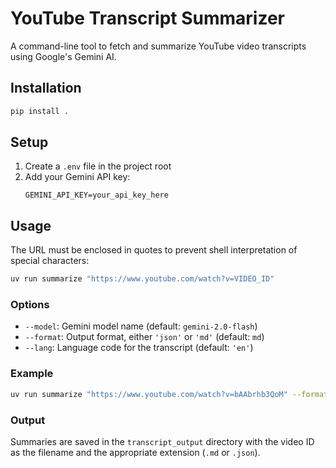 # YouTube Transcript Summarizer

A command-line tool to fetch and summarize YouTube video transcripts using Google's Gemini AI.

## Installation

```bash
pip install .
```

## Setup

1. Create a `.env` file in the project root
2. Add your Gemini API key:
   ```
   GEMINI_API_KEY=your_api_key_here
   ```

## Usage

The URL must be enclosed in quotes to prevent shell interpretation of special characters:

```bash
uv run summarize "https://www.youtube.com/watch?v=VIDEO_ID"
```

### Options
- `--model`: Gemini model name (default: `gemini-2.0-flash`)
- `--format`: Output format, either `'json'` or `'md'` (default: `md`)
- `--lang`: Language code for the transcript (default: `'en'`)

### Example
```bash
uv run summarize "https://www.youtube.com/watch?v=bAAbrhb3QoM" --format json --lang zh-TW
```

### Output
Summaries are saved in the `transcript_output` directory with the video ID as the filename and the appropriate extension (`.md` or `.json`).
